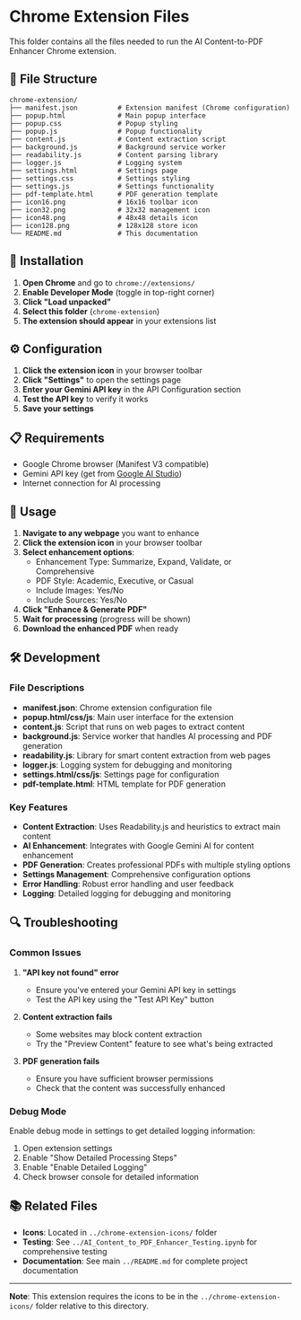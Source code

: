 # Chrome Extension Files

This folder contains all the files needed to run the AI Content-to-PDF Enhancer Chrome extension.

## 📁 File Structure

```
chrome-extension/
├── manifest.json          # Extension manifest (Chrome configuration)
├── popup.html             # Main popup interface
├── popup.css              # Popup styling
├── popup.js               # Popup functionality
├── content.js             # Content extraction script
├── background.js          # Background service worker
├── readability.js         # Content parsing library
├── logger.js              # Logging system
├── settings.html          # Settings page
├── settings.css           # Settings styling
├── settings.js            # Settings functionality
├── pdf-template.html      # PDF generation template
├── icon16.png             # 16x16 toolbar icon
├── icon32.png             # 32x32 management icon
├── icon48.png             # 48x48 details icon
├── icon128.png            # 128x128 store icon
└── README.md              # This documentation
```

## 🚀 Installation

1. **Open Chrome** and go to `chrome://extensions/`
2. **Enable Developer Mode** (toggle in top-right corner)
3. **Click "Load unpacked"**
4. **Select this folder** (`chrome-extension`)
5. **The extension should appear** in your extensions list

## ⚙️ Configuration

1. **Click the extension icon** in your browser toolbar
2. **Click "Settings"** to open the settings page
3. **Enter your Gemini API key** in the API Configuration section
4. **Test the API key** to verify it works
5. **Save your settings**

## 📋 Requirements

- Google Chrome browser (Manifest V3 compatible)
- Gemini API key (get from [Google AI Studio](https://makersuite.google.com/app/apikey))
- Internet connection for AI processing

## 🔧 Usage

1. **Navigate to any webpage** you want to enhance
2. **Click the extension icon** in your browser toolbar
3. **Select enhancement options**:
   - Enhancement Type: Summarize, Expand, Validate, or Comprehensive
   - PDF Style: Academic, Executive, or Casual
   - Include Images: Yes/No
   - Include Sources: Yes/No
4. **Click "Enhance & Generate PDF"**
5. **Wait for processing** (progress will be shown)
6. **Download the enhanced PDF** when ready

## 🛠️ Development

### File Descriptions

- **manifest.json**: Chrome extension configuration file
- **popup.html/css/js**: Main user interface for the extension
- **content.js**: Script that runs on web pages to extract content
- **background.js**: Service worker that handles AI processing and PDF generation
- **readability.js**: Library for smart content extraction from web pages
- **logger.js**: Logging system for debugging and monitoring
- **settings.html/css/js**: Settings page for configuration
- **pdf-template.html**: HTML template for PDF generation

### Key Features

- **Content Extraction**: Uses Readability.js and heuristics to extract main content
- **AI Enhancement**: Integrates with Google Gemini AI for content enhancement
- **PDF Generation**: Creates professional PDFs with multiple styling options
- **Settings Management**: Comprehensive configuration options
- **Error Handling**: Robust error handling and user feedback
- **Logging**: Detailed logging for debugging and monitoring

## 🔍 Troubleshooting

### Common Issues

1. **"API key not found" error**
   - Ensure you've entered your Gemini API key in settings
   - Test the API key using the "Test API Key" button

2. **Content extraction fails**
   - Some websites may block content extraction
   - Try the "Preview Content" feature to see what's being extracted

3. **PDF generation fails**
   - Ensure you have sufficient browser permissions
   - Check that the content was successfully enhanced

### Debug Mode

Enable debug mode in settings to get detailed logging information:
1. Open extension settings
2. Enable "Show Detailed Processing Steps"
3. Enable "Enable Detailed Logging"
4. Check browser console for detailed information

## 📚 Related Files

- **Icons**: Located in `../chrome-extension-icons/` folder
- **Testing**: See `../AI_Content_to_PDF_Enhancer_Testing.ipynb` for comprehensive testing
- **Documentation**: See main `../README.md` for complete project documentation

---

**Note**: This extension requires the icons to be in the `../chrome-extension-icons/` folder relative to this directory.
